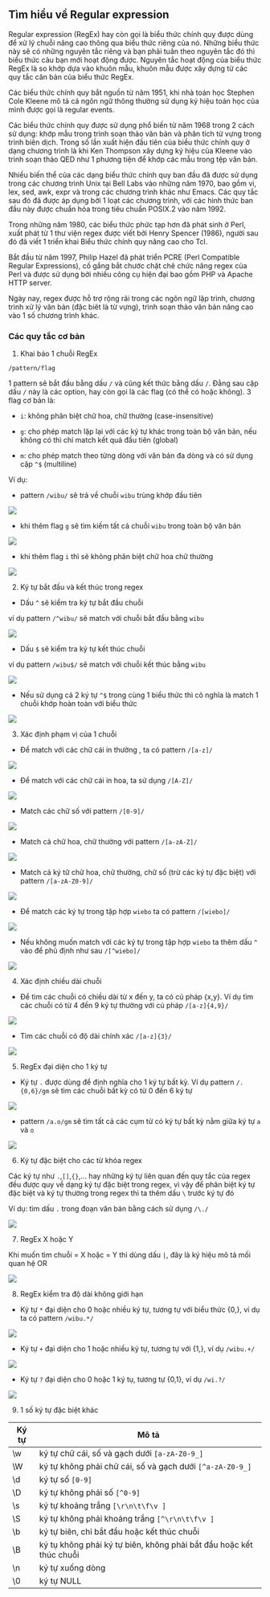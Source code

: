 ## Tìm hiểu về Regular expression

Regular expression (RegEx) hay còn gọi là biểu thức chính quy được dùng để xử lý chuỗi nâng cao thông qua biểu thức riêng của nó. Những biểu thức này sẽ có những nguyên tắc riêng và bạn phải tuân theo nguyên tắc đó thì biểu thức cảu bạn mới hoạt động được. Nguyên tắc hoạt động của biểu thức RegEx là so khớp dựa vào khuôn mẫu, khuôn mẫu được xây dựng từ các quy tắc căn bản của biểu thức RegEx.

Các biểu thức chính quy bắt nguồn từ năm 1951, khi nhà toán học Stephen Cole Kleene mô tả cá ngôn ngữ thông thường sử dụng ký hiệu toán học của mình được gọi là regular events.

Các biểu thức chính quy được sử dụng phổ biến từ năm 1968 trong 2 cách sử dụng: khớp mẫu trong trình soạn thảo văn bản và phân tích từ vựng trong trình biên dịch. Trong số lần xuất hiện đầu tiên của biểu thức chính quy ở dạng chương trình là khi Ken Thompson xây dựng ký hiệu của Kleene vào trình soạn thảo QED như 1 phương tiện để khớp các mẫu trong tệp văn bản.

Nhiều biến thể của các dạng biểu thức chính quy ban đầu đã được sử dụng trong các chương trình Unix tại Bell Labs vào những năm 1970, bao gồm vi, lex, sed, awk, expr và trong các chương trình khác như Emacs. Các quy tắc sau đó đã được áp dụng bởi 1 loạt các chương trình, với các hình thức ban đầu này được chuẩn hóa trong tiêu chuẩn POSIX.2 vào năm 1992.

Trong những năm 1980, các biểu thức phức tạp hơn đã phát sinh ở Perl, xuất phát từ 1 thư viện regex được viết bởi Henry Spencer (1986), người sau đó đã viết 1 triển khai Biểu thức chính quy nâng cao cho Tcl.

Bắt đầu từ năm 1997, Philip Hazel đã phát triển PCRE (Perl Compatible Regular Expressions), cố gắng bắt chước chặt chẽ chức năng regex của Perl và được sử dụng bởi nhiều công cụ hiện đại bao gồm PHP và Apache HTTP server.

Ngày nay, regex được hỗ trợ rộng rãi trong các ngôn ngữ lập trình, chương trình xử lý văn bản (đặc biêt là từ vựng), trình soạn thảo văn bản nâng cao vào 1 số chương trình khác.

### Các quy tắc cơ bản

1. Khai báo 1 chuỗi RegEx

`/pattern/flag`

1 pattern sẽ bắt đầu bằng dấu `/` và cũng kết thức bằng dấu `/`. Đằng sau cặp dấu `/` này là các option, hay còn gọi là các flag (có thể có hoặc không). 3 flag cơ bản là:

- `i`: không phân biệt chữ hoa, chữ thường (case-insensitive)

- `g`: cho phép match lặp lại với các ký tự khác trong toàn bộ văn bản, nếu không có thì chỉ match kết quả đầu tiên (global)

- `m`: cho phép match theo từng dòng với văn bản đa dòng và có sử dụng cặp `^$` (multiline)

Ví dụ:

- pattern `/wibu/` sẽ trả về chuỗi `wibu` trùng khớp đầu tiên

<img src="img/01.png">

- khi thêm flag `g` sẽ tìm kiếm tất cả chuỗi `wibu` trong toàn bộ văn bản

<img src="img/02.png">

- khi thêm flag `i` thì sẽ không phân biệt chữ hoa chữ thường

<img src="img/03.png">

2. Ký tự bắt đầu và kết thúc trong regex

- Dấu `^` sẽ kiểm tra ký tự bắt đầu chuỗi

ví dụ pattern `/^wibu/` sẽ match với chuỗi bắt đầu bằng `wibu`

<img src="img/04.png">

- Dấu `$` sẽ kiểm tra ký tự kết thúc chuỗi

ví dụ pattern `/wibu$/` sẽ match với chuỗi kết thúc bằng `wibu`

<img src="img/05.png">

- Nếu sử dụng cả 2 ký tự `^$` trong cùng 1 biểu thức thì cõ nghĩa là match 1 chuỗi khớp hoàn toàn với biểu thức

<img src="img/06.png">

3. Xác định phạm vị của 1 chuỗi

- Để match với các chữ cái in thường , ta có pattern `/[a-z]/`

<img src="img/07.png">

- Để match với các chữ cái in hoa, ta sử dụng `/[A-Z]/`

<img src="img/08.png">

- Match các chữ số với pattern `/[0-9]/`

<img src="img/09.png">

- Match cả chữ hoa, chữ thường với pattern `/[a-zA-Z]/`

<img src="img/10.png">

- Match cả ký tữ chữ hoa, chữ thường, chữ số (trừ các ký tự đặc biệt) với pattern `/[a-zA-Z0-9]/`

<img src="img/11.png">

- Để match các ký tự trong tập hợp `wiebo` ta có pattern `/[wiebo]/`

<img src="img/12.png">

- Nếu không muốn match với các ký tự trong tập hợp `wiebo` ta thêm dấu `^` vào để phủ định như sau `/[^wiebo]/`

<img src="img/13.png">

4. Xác định chiều dài chuỗi

- Để tìm các chuỗi có chiều dài từ x đến y, ta có cú pháp {x,y}. Ví dụ tìm các chuỗi có từ 4 đến 9 ký tự thường với cú pháp `/[a-z]{4,9}/`

<img src="img/14.png">

- Tìm các chuỗi có độ dài chính xác `/[a-z]{3}/`

<img src="img/15.png">

5. RegEx đại diện cho 1 ký tự

- Ký tự `.` được dùng để định nghĩa cho 1 ký tự bất kỳ. Ví dụ pattern `/.{0,6}/gm` sẽ tìm các chuỗi bất kỳ có từ 0 đến 6 ký tự

<img src="img/16.png">

- pattern `/a.o/gm` sẽ tìm tất cả các cụm từ có ký tự bất kỳ nằm giữa ký tự `a` và `o`

<img src="img/17.png">

6. Ký tự đặc biệt cho các từ khóa regex

Các ký tự như `.`,`[]`,`{}`,... hay những ký tự liên quan đến quy tắc của regex đều được quy về dạng ký tự đặc biệt trong regex, vì vậy để phân biệt ký tự đặc biệt và ký tự thường trong regex thì ta thêm dấu `\` trước ký tự đó

Ví dụ: tìm dấu `.` trong đoạn văn bản bằng cách sử dụng `/\./`

<img src="img/18.png">

7. RegEx X hoặc Y

Khi muốn tìm chuỗi = X hoặc = Y thì dùng dấu `|`, đây là ký hiệu mô tả mối quan hệ OR

<img src="img/19.png">

8. RegEx kiểm tra độ dài không giới hạn

- Ký tự `*` đại diện cho 0 hoặc nhiều ký tự, tương tự với biểu thức {0,}, ví dụ ta có pattern `/wibu.*/`

<img src="img/20.png">

- Ký tự `+` đại diện cho 1 hoặc nhiều ký tự, tương tự với {1,}, ví dụ `/wibu.+/`

<img src="img/21.png">

- Ký tự `?` đại diện cho 0 hoặc 1 ký tụ, tương tự {0,1}, ví dụ `/wi.?/`

<img src="img/22.png">

9. 1 số ký tự đặc biệt khác

| Ký tự | Mô tả |
| --- | --- |
| \w | ký tự chữ cái, số và gạch dưới `[a-zA-Z0-9_]` |
| \W | ký tự không phải chữ cái, số và gạch dưới `[^a-zA-Z0-9_]` |
| \d | ký tự số `[0-9]` |
| \D | ký tự không phải số `[^0-9]` |
| \s | ký tự khoảng trắng `[\r\n\t\f\v ]` |
| \S | ký tự không phải khoảng trắng `[^\r\n\t\f\v ]` |
| \b | ký tự biên, chỉ bắt đầu hoặc kết thúc chuỗi |
| \B | ký tụ không phải ký tự biên, không phải bắt đầu hoặc kết thúc chuỗi |
| \n | ký tự xuống dòng |
| \0 | ký tự NULL |